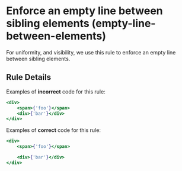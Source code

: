 # Enforce an empty line between sibling elements (empty-line-between-elements)

For uniformity, and visibility, we use this rule to enforce an empty line between sibling elements.

## Rule Details

Examples of **incorrect** code for this rule:

```jsx
<div>
	<span>{'foo'}</span>
	<div>{'bar'}</div>
</div>
```

Examples of **correct** code for this rule:

```jsx
<div>
	<span>{'foo'}</span>

	<div>{'bar'}</div>
</div>
```

